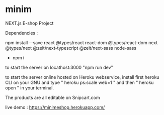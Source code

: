 # minim

NEXT.js E-shop Project

Dependencies :

npm install --save react @types/react react-dom
@types/react-dom next @types/next
@zeit/next-typescript @zeit/next-sass node-sass

+ npm i 


to start the server on locathost:3000 "npm run dev"

to start the server online hosted on Heroku webservice, install first heroku CLI on your GNU
and type " heroku ps:scale web=1 " and then " heroku open " in your terminal.

The products are all editable on Snipcart.com

live demo : https://minimeshop.herokuapp.com/
